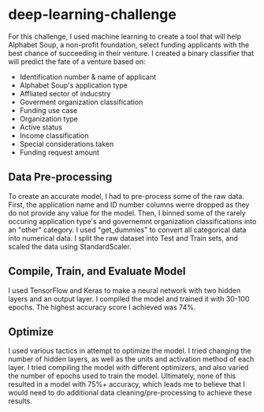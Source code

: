 # deep-learning-challenge
For this challenge, I used machine learning to create a tool that will help Alphabet Soup, a non-profit foundation, select funding applicants with the best chance of succeeding in their venture. I created a binary classifier that will predict the fate of a venture based on: 
* Identification number & name of applicant
* Alphabet Soup's application type
* Affliated sector of  inducstry
* Goverment organization classification
* Funding use case
* Organization type
* Active status
* Income classification
* Special considerations taken
* Funding request amount

## Data Pre-processing

To create an accurate model, I had to pre-process some of the raw data. First, the application name and ID number columns werre dropped as they do not provide any value for the model. Then, I binned some of the rarely occuring application type's and governemnt organization classifications into an "other" category. I used "get_dummies" to convert all categorical data into numerical data. I split the raw dataset into Test and Train sets, and scaled the data using StandardScaler. 

## Compile, Train, and Evaluate Model
I used TensorFlow and Keras to make a neural network with two hidden layers and an output layer. I compiled the model and trained it with 30-100 epochs. The highest accuracy score I achieved was 74%. 


## Optimize
I used various tactics in attempt to optimize the model. I tried changing the number of hidden layers, as well as the units and activation method of each layer. I tried compiling the model with different optimizers, and also varied the number of epochs used to train the model. Ultimately, none of this resulted in a model with 75%+ accuracy, which leads me to believe that I would need to do additional data cleaning/pre-processing to achieve these results. 
